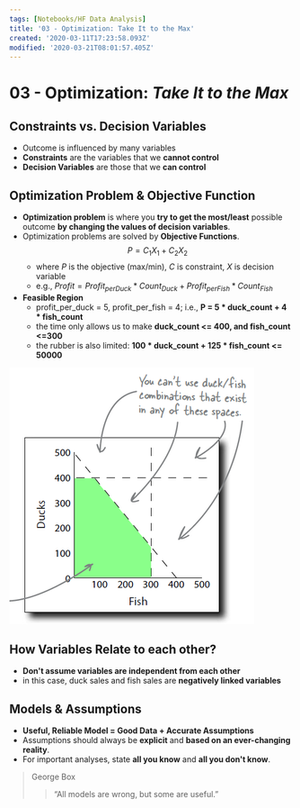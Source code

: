 ```yaml
---
tags: [Notebooks/HF Data Analysis]
title: '03 - Optimization: Take It to the Max'
created: '2020-03-11T17:23:58.093Z'
modified: '2020-03-21T08:01:57.405Z'
---
```


# 03 - Optimization: *Take It to the Max*

## Constraints vs. Decision Variables
- Outcome is influenced by many variables
- **Constraints** are the variables that we **cannot control**
- **Decision Variables** are those that we **can control**

## Optimization Problem & Objective Function
- **Optimization problem** is where you **try to get the most/least** possible outcome **by changing the values of decision variables**.
- Optimization problems are solved by **Objective Functions**.
  $$P = C_1 X_1 + C_2 X_2$$
  - where $P$ is the objective (max/min), $C$ is constraint, $X$ is decision variable
  - e.g., $Profit = Profit_{per Duck} * Count_{Duck} + Profit_{per Fish} * Count_{Fish}$
- **Feasible Region**
  - profit_per_duck = 5, profit_per_fish = 4; i.e., **P = 5 * duck_count + 4 * fish_count**
  - the time only allows us to make **duck_count <= 400, and fish_count <=300**
  - the rubber is also limited: **100 * duck_count + 125 * fish_count <= 50000**

![alt text](../attachments/optimization.png "Objective Function")

## How Variables Relate to each other?
- **Don't assume variables are independent from each other**
- in this case, duck sales and fish sales are **negatively linked variables**

## Models & Assumptions
- **Useful, Reliable Model = Good Data + Accurate Assumptions**
- Assumptions should always be **explicit** and **based on an ever-changing reality**.
- For important analyses, state **all you know** and **all you don't know**.

> George Box
>> “All models are wrong, but some are useful.”

